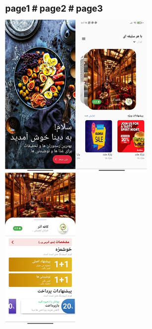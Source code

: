 # page1 # page2 # page3
![alt text](https://github.com/nothilsevsaf/speedcode/blob/main/lib/food2RTL/food2RTL1.jpg?raw=true) ![alt text](https://github.com/nothilsevsaf/speedcode/blob/main/lib/food2RTL/food2RTL2.jpg?raw=true) ![alt text](https://github.com/nothilsevsaf/speedcode/blob/main/lib/food2RTL/food2RTL3.jpg?raw=true)